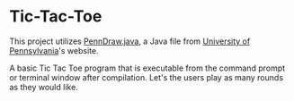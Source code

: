 # Tic-Tac-Toe

This project utilizes [PennDraw.java](http://www.cis.upenn.edu/~cis110/current/PennDraw.java), a Java file 
from [University of Pennsylvania](https://www.upenn.edu/)'s website.

A basic Tic Tac Toe program that is executable from the command prompt or terminal window after compilation. 
Let's the users play as many rounds as they would like.
